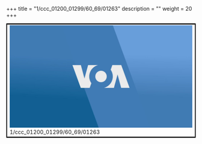 +++
title = "1/ccc_01200_01299/60_69/01263"
description = ""
weight = 20
+++

<table style="border:2px solid black;max-width:800px;max-height:800px;" 
><tr><td>
<img class="center-fit-jpg"
src="/jpg_/aaa_20190430_NxaOmWaI8sI_01262.jpg">
1/ccc_01200_01299/60_69/01263
</img></td></tr></table>
